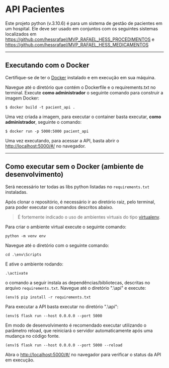  # API Pacientes

Este projeto python (v.3.10.6) é para um sistema de gestão de pacientes em um hospital. Ele deve ser usado em conjuntos com os seguintes sistemas localizados em https://github.com/hessrafael/MVP_RAFAEL_HESS_PROCEDIMENTOS e https://github.com/hessrafael/MVP_RAFAEL_HESS_MEDICAMENTOS

---
## Executando com o Docker

Certifique-se de ter o [Docker](https://docs.docker.com/engine/install/) instalado e em execução em sua máquina.

Navegue até o diretório que contém o Dockerfile e o requirements.txt no terminal.
Execute **como administrador** o seguinte comando para construir a imagem Docker:

```
$ docker build -t pacient_api .
```

Uma vez criada a imagem, para executar o container basta executar, **como administrador**, seguinte o comando:

```
$ docker run -p 5000:5000 pacient_api
```

Uma vez executando, para acessar a API, basta abrir o [http://localhost:5000/#/](http://localhost:5000/#/) no navegador.

---
## Como executar sem o Docker (ambiente de desenvolvimento)

Será necessário ter todas as libs python listadas no `requirements.txt` instaladas.

Após clonar o repositório, é necessário ir ao diretório raiz, pelo terminal, para poder executar os comandos descritos abaixo.

> É fortemente indicado o uso de ambientes virtuais do tipo [virtualenv](https://virtualenpython).

Para criar o ambiente virtual execute o seguinte comando:

```
python -m venv env
```
Navegue até o diretório com o seguinte comando:

```
cd .\env\Scripts  
```
E ative o ambiente rodando:

```
.\activate
```

o comando a seguir instala as dependências/bibliotecas, descritas no arquivo `requirements.txt`. Navegue até o diretório ".\api" e execute:

```
(env)$ pip install -r requirements.txt
```

Para executar a API  basta executar no diretório ".\api":

```
(env)$ flask run --host 0.0.0.0 --port 5000
```

Em modo de desenvolvimento é recomendado executar utilizando o parâmetro reload, que reiniciará o servidor
automaticamente após uma mudança no código fonte. 

```
(env)$ flask run --host 0.0.0.0 --port 5000 --reload
```

Abra o [http://localhost:5000/#/](http://localhost:5000/#/) no navegador para verificar o status da API em execução.
